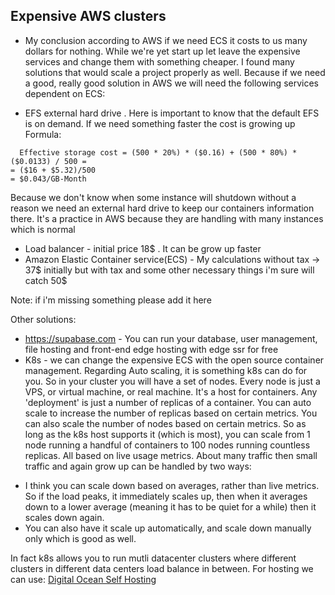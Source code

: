 ## Expensive AWS clusters
* My conclusion according to AWS if we need ECS it costs to us many dollars for nothing. While we're yet start up let leave the expensive services and change them with something cheaper. I found many solutions that would scale a project properly as well. Because if we need a good, really good solution in AWS we will need the following services dependent on ECS:
- EFS external hard drive . Here is important to know that the default EFS is on demand. If we need something faster the cost is growing up
  Formula:
```
  Effective storage cost = (500 * 20%) * ($0.16) + (500 * 80%) * ($0.0133) / 500 =
= ($16 + $5.32)/500
= $0.043/GB-Month
```

  Because we don't know when some instance will shutdown without a reason we need an external hard drive to keep our containers information there.
  It's a practice in AWS because they are handling with many instances which is normal
  
- Load balancer - initial price 18$ . It can be grow up faster
- Amazon Elastic Container service(ECS) - My calculations without tax -> 37$ initially but with tax and some other necessary things i'm sure will catch 50$

Note: if i'm missing something please add it here

Other solutions:
* https://supabase.com - You can run your database, user management, file hosting and front-end edge hosting with edge ssr for free
* K8s - we can change the expensive ECS with the open source container management. 
Regarding Auto scaling, it is something k8s can do for you. So in your cluster you will have a set of nodes. Every node is just a VPS, or virtual machine, or real machine. It's a host for containers.
Any 'deployment' is just a number of replicas of a container.
You can auto scale to increase the number of replicas based on certain metrics.
You can also scale the number of nodes based on certain metrics.
So as long as the k8s host supports it (which is most), you can scale from 1 node running a handful of containers to 100 nodes running countless replicas. All based on live usage metrics.
About many traffic then small traffic and again grow up can be handled by two ways:
- I think you can scale down based on averages, rather than live metrics. So if the load peaks, it immediately scales up, then when it averages down to a lower average (meaning it has to be quiet for a while) then it scales down again.
- You can also have it scale up automatically, and scale down manually only which is good as well.

In fact k8s allows you to run mutli datacenter clusters where different clusters in different data centers load balance in between. For hosting we can use:
[Digital Ocean Self Hosting](https://www.digitalocean.com/go/developer-brand?utm_campaign=emea_brand_kw_en_cpc&utm_adgroup=digitalocean_exact_exact&_keyword=digital%20ocean&_device=c&_adposition=&utm_content=conversion&utm_medium=cpc&utm_source=google&gclid=Cj0KCQiA99ybBhD9ARIsALvZavUYJG4qvqVeLZC1OODMkbMdQJRc-sQNJ2Wqm3jT15cj8-xmrPblaTwaAn3EEALw_wcB)